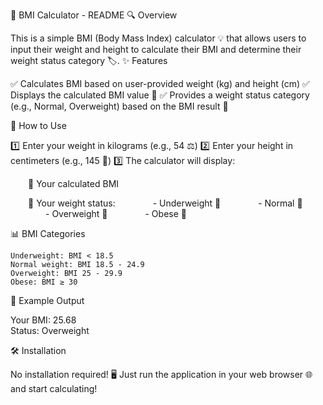 🧮 BMI Calculator - README
🔍 Overview

This is a simple BMI (Body Mass Index) calculator 💡 that allows users to input their weight and height to calculate their BMI and determine their weight status category 🏷️.
✨ Features

✅ Calculates BMI based on user-provided weight (kg) and height (cm)
✅ Displays the calculated BMI value 🧾
✅ Provides a weight status category (e.g., Normal, Overweight) based on the BMI result 💬


🚀 How to Use

1️⃣ Enter your weight in kilograms (e.g., 54 ⚖️)
2️⃣ Enter your height in centimeters (e.g., 145 📏)
3️⃣ The calculator will display:

  🔹 Your calculated BMI
  
  🔹 Your weight status:
    - Underweight 🦴
    - Normal 💪
    - Overweight 🍔
    - Obese 🚨
    
📊 BMI Categories

    Underweight: BMI < 18.5
    Normal weight: BMI 18.5 - 24.9
    Overweight: BMI 25 - 29.9
    Obese: BMI ≥ 30

🧾 Example Output


Your BMI: 25.68  
Status: Overweight

🛠 Installation

No installation required! 🖥️
Just run the application in your web browser 🌐 and start calculating!
